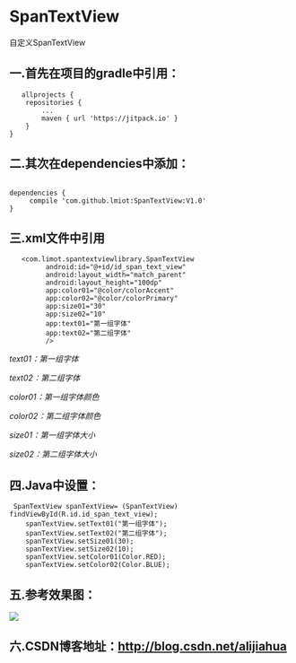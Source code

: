 # SpanTextView
  自定义SpanTextView
  
  

## 一.首先在项目的gradle中引用：

       allprojects {
   		repositories {
   			...
   			maven { url 'https://jitpack.io' }
   		}
   	}


## 二.其次在dependencies中添加：
<pre><code>
dependencies {
     compile 'com.github.lmiot:SpanTextView:V1.0'
}
</code></pre>



## 三.xml文件中引用

       <com.limot.spantextviewlibrary.SpanTextView
             android:id="@+id/id_span_text_view"
             android:layout_width="match_parent"
             android:layout_height="100dp"
             app:color01="@color/colorAccent"
             app:color02="@color/colorPrimary"
             app:size01="30"
             app:size02="10"
             app:text01="第一组字体"
             app:text02="第二组字体"
             />




*text01：第一组字体*

*text02：第二组字体*

*color01：第一组字体颜色*

*color02：第二组字体颜色*

*size01：第一组字体大小*

*size02：第二组字体大小*


## 四.Java中设置：

     SpanTextView spanTextView= (SpanTextView) findViewById(R.id.id_span_text_view);
        spanTextView.setText01("第一组字体");
        spanTextView.setText02("第二组字体");
        spanTextView.setSize01(30);
        spanTextView.setSize02(10);
        spanTextView.setColor01(Color.RED);
        spanTextView.setColor02(Color.BLUE);


## 五.参考效果图：

![](https://github.com/alijiahua/SpanTextView/blob/master/imgsave/Screenshot_20170405-145835.png)


## 六.CSDN博客地址：http://blog.csdn.net/alijiahua

